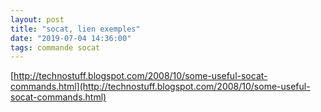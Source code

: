 ```yaml
---
layout: post
title: "socat, lien exemples"
date: "2019-07-04 14:36:00"
tags: commande socat
---
```

[http://technostuff.blogspot.com/2008/10/some-useful-socat-commands.html](http://technostuff.blogspot.com/2008/10/some-useful-socat-commands.html)
